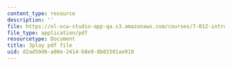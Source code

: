 ```yaml
---
content_type: resource
description: ''
file: https://ol-ocw-studio-app-qa.s3.amazonaws.com/courses/7-012-introduction-to-biology-fall-2004/d2ad59d6a08e2414b8e98b01501ae910_zrBZjcsQ_BQ.pdf
file_type: application/pdf
resourcetype: Document
title: 3play pdf file
uid: d2ad59d6-a08e-2414-b8e9-8b01501ae910
---
```

